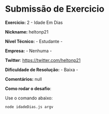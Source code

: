 # Submissão de Exercicio

**Exercicio:** 2 - Idade Em Dias

**Nickname:** heltonp21

**Nível Técnico:** - Estudante -

**Empresa:** - Nenhuma -

**Twitter**: https://twitter.com/heltonp21

**Dificuldade de Resolução:** - Baixa -

**Comentários:** null

**Como rodar o desafio**: 

Use o comando abaixo: 
```bash
node idadeDias.js argv
```